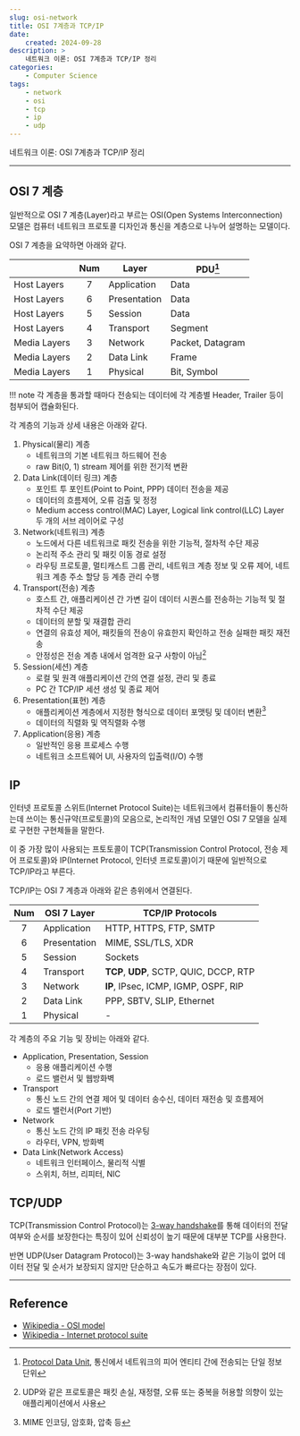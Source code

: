 ```yaml
---
slug: osi-network
title: OSI 7계층과 TCP/IP
date:
    created: 2024-09-28
description: >
    네트워크 이론: OSI 7계층과 TCP/IP 정리
categories:
    - Computer Science
tags:
    - network
    - osi
    - tcp
    - ip
    - udp
---
```


네트워크 이론: OSI 7계층과 TCP/IP 정리  

<!-- more -->

---

## OSI 7 계층

일반적으로 OSI 7 계층(Layer)라고 부르는 OSI(Open Systems Interconnection) 모델은 컴퓨터 네트워크 프로토콜 디자인과 통신을 계층으로 나누어 설명하는 모델이다.  

OSI 7 계층을 요약하면 아래와 같다.  

|              |  Num  | Layer        | PDU[^1]          |
| ------------ | :---: | ------------ | ---------------- |
| Host Layers  |   7   | Application  | Data             |
| Host Layers  |   6   | Presentation | Data             |
| Host Layers  |   5   | Session      | Data             |
| Host Layers  |   4   | Transport    | Segment          |
| Media Layers |   3   | Network      | Packet, Datagram |
| Media Layers |   2   | Data Link    | Frame            |
| Media Layers |   1   | Physical     | Bit, Symbol      |

[^1]: [Protocol Data Unit](https://en.wikipedia.org/wiki/Protocol_data_unit), 통신에서 네트워크의 피어 엔티티 간에 전송되는 단일 정보 단위

!!! note
    각 계층을 통과할 때마다 전송되는 데이터에 각 계층별 Header, Trailer 등이 첨부되어 캡슐화된다.  

각 계층의 기능과 상세 내용은 아래와 같다.  

1. Physical(물리) 계층
    - 네트워크의 기본 네트워크 하드웨어 전송
    - raw Bit(0, 1) stream 제어를 위한 전기적 변환
1. Data Link(데이터 링크) 계층
    - 포인트 투 포인트(Point to Point, PPP) 데이터 전송을 제공
    - 데이터의 흐름제어, 오류 검출 및 정정
    - Medium access control(MAC) Layer, Logical link control(LLC) Layer 두 개의 서브 레이어로 구성
1. Network(네트워크) 계층
    - 노드에서 다른 네트워크로 패킷 전송을 위한 기능적, 절차적 수단 제공
    - 논리적 주소 관리 및 패킷 이동 경로 설정
    - 라우팅 프로토콜, 멀티캐스트 그룹 관리, 네트워크 계층 정보 및 오류 제어, 네트워크 계층 주소 할당 등 계층 관리 수행
1. Transport(전송) 계층
    - 호스트 간, 애플리케이션 간 가변 길이 데이터 시퀀스를 전송하는 기능적 및 절차적 수단 제공
    - 데이터의 분할 및 재결합 관리
    - 연결의 유효성 제어, 패킷들의 전송이 유효한지 확인하고 전송 실패한 패킷 재전송
    - 안정성은 전송 계층 내에서 엄격한 요구 사항이 아님[^2]
1. Session(세션) 계층
    - 로컬 및 원격 애플리케이션 간의 연결 설정, 관리 및 종료
    - PC 간 TCP/IP 세션 생성 및 종료 제어
1. Presentation(표현) 계층
    - 애플리케이션 계층에서 지정한 형식으로 데이터 포맷팅 및 데이터 변환[^3]
    - 데이터의 직렬화 및 역직렬화 수행
1. Application(응용) 계층
    - 일반적인 응용 프로세스 수행
    - 네트워크 소프트웨어 UI, 사용자의 입출력(I/O) 수행

[^2]: UDP와 같은 프로토콜은 패킷 손실, 재정렬, 오류 또는 중복을 허용할 의향이 있는 애플리케이션에서 사용  
[^3]: MIME 인코딩, 암호화, 압축 등  

## IP

인터넷 프로토콜 스위트(Internet Protocol Suite)는 네트워크에서 컴퓨터들이 통신하는데 쓰이는 통신규약(프로토콜)의 모음으로, 논리적인 개념 모델인 OSI 7 모델을 실제로 구현한 구현체들을 말한다.  

이 중 가장 많이 사용되는 프토토콜이 TCP(Transmission Control Protocol, 전송 제어 프로토콜)와 IP(Internet Protocol, 인터넷 프로토콜)이기 때문에 일반적으로 TCP/IP라고 부른다.  

TCP/IP는 OSI 7 계층과 아래와 같은 층위에서 연결된다.  

|  Num  | OSI 7 Layer  | TCP/IP Protocols                        |
| :---: | ------------ | --------------------------------------- |
|   7   | Application  | HTTP, HTTPS, FTP, SMTP                  |
|   6   | Presentation | MIME, SSL/TLS, XDR                      |
|   5   | Session      | Sockets                                 |
|   4   | Transport    | **TCP**, **UDP**, SCTP, QUIC, DCCP, RTP |
|   3   | Network      | **IP**, IPsec, ICMP, IGMP, OSPF, RIP    |
|   2   | Data Link    | PPP, SBTV, SLIP, Ethernet               |
|   1   | Physical     | -                                       |

각 계층의 주요 기능 및 장비는 아래와 같다.  

- Application, Presentation, Session
    - 응용 애플리케이션 수행
    - 로드 밸런서 및 웹방화벽
- Transport
    - 통신 노드 간의 연결 제어 및 데이터 송수신, 데이터 재전송 및 흐름제어
    - 로드 밸런서(Port 기반)
- Network
    - 통신 노드 간의 IP 패킷 전송 라우팅
    - 라우터, VPN, 방화벽
- Data Link(Network Access)
    - 네트워크 인터페이스, 물리적 식별
    - 스위치, 허브, 리피터, NIC

## TCP/UDP

TCP(Transmission Control Protocol)는 [3-way handshake](./2024-07-25-web_client_server.md/#3-way-handshake)를 통해 데이터의 전달 여부와 순서를 보장한다는 특징이 있어 신뢰성이 높기 때문에 대부분 TCP를 사용한다.  

반면 UDP(User Datagram Protocol)는 3-way handshake와 같은 기능이 없어 데이터 전달 및 순서가 보장되지 않지만 단순하고 속도가 빠르다는 장점이 있다.  

---
## Reference
- [Wikipedia - OSI model](https://en.wikipedia.org/wiki/OSI_model)
- [Wikipedia - Internet protocol suite](https://en.wikipedia.org/wiki/Internet_protocol_suite)
